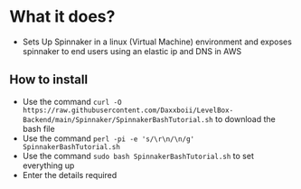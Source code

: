 # What it does?
- Sets Up Spinnaker in a linux (Virtual Machine) environment and exposes spinnaker to end users using an elastic ip and DNS in AWS 

## How to install 
- Use the command ```curl -O https://raw.githubusercontent.com/Daxxboii/LevelBox-Backend/main/Spinnaker/SpinnakerBashTutorial.sh``` to download the bash file 
- Use the command ```perl -pi -e 's/\r\n/\n/g' SpinnakerBashTutorial.sh```
- Use the command ```sudo bash SpinnakerBashTutorial.sh``` to set everything up
- Enter the details required
